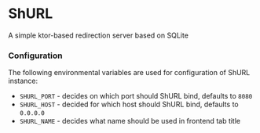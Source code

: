 # ShURL
A simple ktor-based redirection server based on SQLite

### Configuration
The following environmental variables are used for configuration of ShURL instance:
* `SHURL_PORT` - decides on which port should ShURL bind, defaults to `8080`
* `SHURL_HOST` - decided for which host should ShURL bind, defaults to `0.0.0.0`
* `SHURL_NAME` - decides what name should be used in frontend tab title